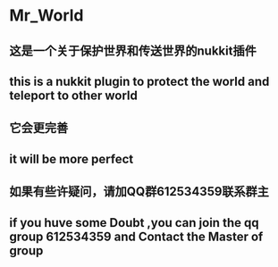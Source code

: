 # Mr_World
这是一个关于保护世界和传送世界的nukkit插件
---------------------------------------------
this is a nukkit plugin to protect the world and teleport to other world
---------------------------------------------
它会更完善
---------------------------------------------
it will be more perfect
---------------------------------------------
如果有些许疑问，请加QQ群612534359联系群主
---------------------------------------------
if you huve some Doubt ,you can join the qq group 612534359 and Contact the Master of group
---------------------------------------------
